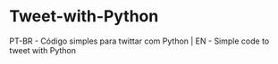 # Tweet-with-Python
PT-BR - Código simples para twittar com Python | EN - Simple code to tweet with Python
